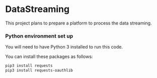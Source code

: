# DataStreaming

This project plans to prepare a platform to process the data streaming.


### Python environment set up
You will need to have Python 3 installed to run this code.

You can install these packages as follows:

```bash
pip3 install requests
pip3 install requests-oauthlib
